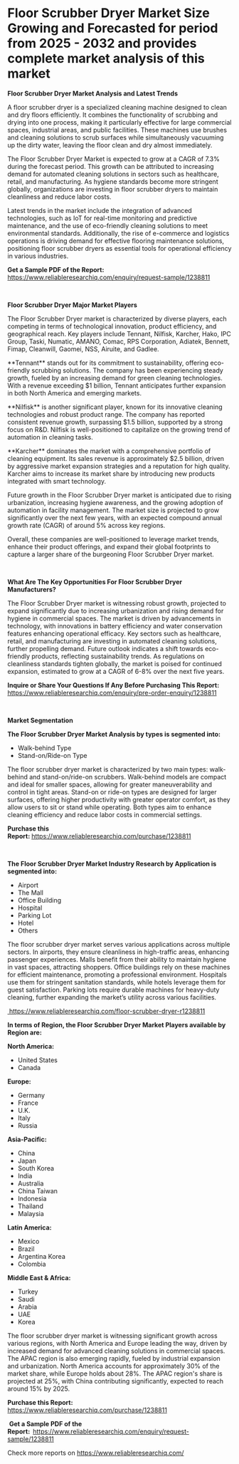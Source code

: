 <p><h1>Floor Scrubber Dryer Market Size Growing and Forecasted for period from 2025 - 2032 and provides complete market analysis of this market</h1></p><p><strong>Floor Scrubber Dryer Market Analysis and Latest Trends</strong></p>
<p><p>A floor scrubber dryer is a specialized cleaning machine designed to clean and dry floors efficiently. It combines the functionality of scrubbing and drying into one process, making it particularly effective for large commercial spaces, industrial areas, and public facilities. These machines use brushes and cleaning solutions to scrub surfaces while simultaneously vacuuming up the dirty water, leaving the floor clean and dry almost immediately.</p><p>The Floor Scrubber Dryer Market is expected to grow at a CAGR of 7.3% during the forecast period. This growth can be attributed to increasing demand for automated cleaning solutions in sectors such as healthcare, retail, and manufacturing. As hygiene standards become more stringent globally, organizations are investing in floor scrubber dryers to maintain cleanliness and reduce labor costs. </p><p>Latest trends in the market include the integration of advanced technologies, such as IoT for real-time monitoring and predictive maintenance, and the use of eco-friendly cleaning solutions to meet environmental standards. Additionally, the rise of e-commerce and logistics operations is driving demand for effective flooring maintenance solutions, positioning floor scrubber dryers as essential tools for operational efficiency in various industries.</p></p>
<p><strong>Get a Sample PDF of the Report:&nbsp;</strong> <a href="https://www.reliableresearchiq.com/enquiry/request-sample/1238811?utm_campaign=3099&utm_medium=2&utm_source=Github&utm_content=ia&utm_term=11042025&utm_id=floor-scrubber-dryer">https://www.reliableresearchiq.com/enquiry/request-sample/1238811</a></p>
<p>&nbsp;</p>
<p><strong>Floor Scrubber Dryer Major Market Players</strong></p>
<p><p>The Floor Scrubber Dryer market is characterized by diverse players, each competing in terms of technological innovation, product efficiency, and geographical reach. Key players include Tennant, Nilfisk, Karcher, Hako, IPC Group, Taski, Numatic, AMANO, Comac, RPS Corporation, Adiatek, Bennett, Fimap, Cleanwill, Gaomei, NSS, Airuite, and Gadlee.</p><p>**Tennant** stands out for its commitment to sustainability, offering eco-friendly scrubbing solutions. The company has been experiencing steady growth, fueled by an increasing demand for green cleaning technologies. With a revenue exceeding $1 billion, Tennant anticipates further expansion in both North America and emerging markets.</p><p>**Nilfisk** is another significant player, known for its innovative cleaning technologies and robust product range. The company has reported consistent revenue growth, surpassing $1.5 billion, supported by a strong focus on R&D. Nilfisk is well-positioned to capitalize on the growing trend of automation in cleaning tasks.</p><p>**Karcher** dominates the market with a comprehensive portfolio of cleaning equipment. Its sales revenue is approximately $2.5 billion, driven by aggressive market expansion strategies and a reputation for high quality. Karcher aims to increase its market share by introducing new products integrated with smart technology.</p><p>Future growth in the Floor Scrubber Dryer market is anticipated due to rising urbanization, increasing hygiene awareness, and the growing adoption of automation in facility management. The market size is projected to grow significantly over the next few years, with an expected compound annual growth rate (CAGR) of around 5% across key regions. </p><p>Overall, these companies are well-positioned to leverage market trends, enhance their product offerings, and expand their global footprints to capture a larger share of the burgeoning Floor Scrubber Dryer market.</p></p>
<p>&nbsp;</p>
<p><strong>What Are The Key Opportunities For Floor Scrubber Dryer Manufacturers?</strong></p>
<p><p>The Floor Scrubber Dryer market is witnessing robust growth, projected to expand significantly due to increasing urbanization and rising demand for hygiene in commercial spaces. The market is driven by advancements in technology, with innovations in battery efficiency and water conservation features enhancing operational efficacy. Key sectors such as healthcare, retail, and manufacturing are investing in automated cleaning solutions, further propelling demand. Future outlook indicates a shift towards eco-friendly products, reflecting sustainability trends. As regulations on cleanliness standards tighten globally, the market is poised for continued expansion, estimated to grow at a CAGR of 6-8% over the next five years.</p></p>
<p><strong>Inquire or Share Your Questions If Any Before Purchasing This Report:</strong> <a href="https://www.reliableresearchiq.com/enquiry/pre-order-enquiry/1238811?utm_campaign=3099&utm_medium=2&utm_source=Github&utm_content=ia&utm_term=11042025&utm_id=floor-scrubber-dryer">https://www.reliableresearchiq.com/enquiry/pre-order-enquiry/1238811</a></p>
<p>&nbsp;</p>
<p><strong>Market Segmentation</strong></p>
<p><strong>The Floor Scrubber Dryer Market Analysis by types is segmented into:</strong></p>
<p><ul><li>Walk-behind Type</li><li>Stand-on/Ride-on Type</li></ul></p>
<p><p>The floor scrubber dryer market is characterized by two main types: walk-behind and stand-on/ride-on scrubbers. Walk-behind models are compact and ideal for smaller spaces, allowing for greater maneuverability and control in tight areas. Stand-on or ride-on types are designed for larger surfaces, offering higher productivity with greater operator comfort, as they allow users to sit or stand while operating. Both types aim to enhance cleaning efficiency and reduce labor costs in commercial settings.</p></p>
<p><strong>Purchase this Report:&nbsp;</strong><a href="https://www.reliableresearchiq.com/purchase/1238811?utm_campaign=3099&utm_medium=2&utm_source=Github&utm_content=ia&utm_term=11042025&utm_id=floor-scrubber-dryer">https://www.reliableresearchiq.com/purchase/1238811</a></p>
<p>&nbsp;</p>
<p><strong>The Floor Scrubber Dryer Market Industry Research by Application is segmented into:</strong></p>
<p><ul><li>Airport</li><li>The Mall</li><li>Office Building</li><li>Hospital</li><li>Parking Lot</li><li>Hotel</li><li>Others</li></ul></p>
<p><p>The floor scrubber dryer market serves various applications across multiple sectors. In airports, they ensure cleanliness in high-traffic areas, enhancing passenger experiences. Malls benefit from their ability to maintain hygiene in vast spaces, attracting shoppers. Office buildings rely on these machines for efficient maintenance, promoting a professional environment. Hospitals use them for stringent sanitation standards, while hotels leverage them for guest satisfaction. Parking lots require durable machines for heavy-duty cleaning, further expanding the market’s utility across various facilities.</p></p>
<p><a href="https://www.reliableresearchiq.com/floor-scrubber-dryer-r1238811?utm_campaign=3099&utm_medium=2&utm_source=Github&utm_content=ia&utm_term=11042025&utm_id=floor-scrubber-dryer">&nbsp;https://www.reliableresearchiq.com/floor-scrubber-dryer-r1238811</a></p>
<p><strong>In terms of Region, the Floor Scrubber Dryer Market Players available by Region are:</strong></p>
<p>
    <p> <strong> North America: </strong>
        <ul>
            <li>United States</li>
            <li>Canada</li>
        </ul>
        </p> 
    <p> <strong> Europe: </strong>
        <ul>
            <li>Germany</li>
            <li>France</li>
            <li>U.K.</li>
            <li>Italy</li>
            <li>Russia</li>
        </ul>
        </p> 
    <p> <strong> Asia-Pacific: </strong>
        <ul>
            <li>China</li>
            <li>Japan</li>
            <li>South Korea</li>
            <li>India</li>
            <li>Australia</li>
            <li>China Taiwan</li>
            <li>Indonesia</li>
            <li>Thailand</li>
            <li>Malaysia</li>
        </ul>
        </p> 
    <p> <strong> Latin America: </strong>
        <ul>
            <li>Mexico</li>
            <li>Brazil</li>
            <li>Argentina Korea</li>
            <li>Colombia</li>
        </ul>
        </p> 
    <p> <strong> Middle East & Africa: </strong>
        <ul>
            <li>Turkey</li>
            <li>Saudi</li>
            <li>Arabia</li>
            <li>UAE</li>
            <li>Korea</li>
        </ul>
    </p>
    </p>
<p><p>The floor scrubber dryer market is witnessing significant growth across various regions, with North America and Europe leading the way, driven by increased demand for advanced cleaning solutions in commercial spaces. The APAC region is also emerging rapidly, fueled by industrial expansion and urbanization. North America accounts for approximately 30% of the market share, while Europe holds about 28%. The APAC region's share is projected at 25%, with China contributing significantly, expected to reach around 15% by 2025.</p></p>
<p><strong>Purchase this Report: </strong><a href="https://www.reliableresearchiq.com/purchase/1238811?utm_campaign=3099&utm_medium=2&utm_source=Github&utm_content=ia&utm_term=11042025&utm_id=floor-scrubber-dryer">https://www.reliableresearchiq.com/purchase/1238811</a></p>
<p>&nbsp;<strong>Get a Sample PDF of the Report:&nbsp;&nbsp;</strong><a href="https://www.reliableresearchiq.com/enquiry/request-sample/1238811?utm_campaign=3099&utm_medium=2&utm_source=Github&utm_content=ia&utm_term=11042025&utm_id=floor-scrubber-dryer">https://www.reliableresearchiq.com/enquiry/request-sample/1238811</a></p>
<p><strong></strong></p>
<p>Check more reports on <a href="https://www.reliableresearchiq.com/?utm_campaign=3099&utm_medium=2&utm_source=Github&utm_content=ia&utm_term=11042025&utm_id=floor-scrubber-dryer">https://www.reliableresearchiq.com/</a></p>